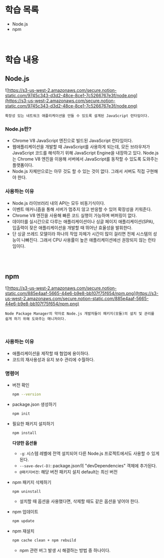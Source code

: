 # 학습 목록

- Node.js
- npm

<br>

# 학습 내용

## Node.js

![https://s3-us-west-2.amazonaws.com/secure.notion-static.com/9745c343-d3d2-48ce-8ce1-7c5266767e3f/node.png](https://s3-us-west-2.amazonaws.com/secure.notion-static.com/9745c343-d3d2-48ce-8ce1-7c5266767e3f/node.png)

    확장성 있는 네트워크 애플리케이션을 만들 수 있도록 설계된 JavaScript 런타임이다.

### Node.js란?

- Chrome V8 JavaScript 엔진으로 빌드된 JavaScript 런타임이다.
- 웹애플리케이션을 개발할 때 JavaScript를 사용하게 되는데, 모든 브라우저가 JavaScript 코드를 해석하기 위해 JavaScript Engine을 내장하고 있다. Node.js는 Chrome V8 엔진을 이용해 서버에서 JavaScript를 동작할 수 있도록 도와주는 플랫폼이다.
- Node.js 자체만으로는 아무 것도 할 수 있는 것이 없다. 그래서 서버도 직접 구현해야 한다.

### 사용하는 이유

- Node.js 라이브러리 내의 API는 모두 비동기식이다.
- 이벤트 매커니즘을 통해 서버가 멈추지 않고 반응할 수 있어 확장성을 키워준다.
- Chrome V8 엔진을 사용해 빠른 코드 실행이 가능하며 버퍼링이 없다.
- 데이터를 실시간으로 다루는 애플리케이션이나 싱글 페이지 애플리케이션(SPA), 입출력이 잦은 애플리케이션을 개발할 때 뛰어난 효율성을 발휘한다.
- 단 싱글 쓰레드 모델이라 하나의 작업 자체가 시간이 많이 걸리면 전체 시스템의 성능이 나빠진다. 그래서 CPU 사용률이 높은 애플리케이션에선 권장되지 않는 런타임이다.

<br><br>

## npm

![https://s3-us-west-2.amazonaws.com/secure.notion-static.com/885e4aaf-5665-44e6-b9e8-bb107f75f654/npm.png](https://s3-us-west-2.amazonaws.com/secure.notion-static.com/885e4aaf-5665-44e6-b9e8-bb107f75f654/npm.png)

    Node Package Manager의 약자로 Node.js 개발자들이 패키지(모듈)의 설치 및 관리를 쉽게 하기 위해 도와주는 매니저이다.

<br>

### 사용하는 이유

- 애플리케이션을 제작할 때 협업에 용이하다.
- 코드의 재사용성과 유지 보수 관리에 수월하다.

### 명령어

- 버전 확인

    ```bash
    npm --version
    ```

- package.json 생성하기

    ```bash
    npm init
    ```

- 필요한 패키지 설치하기

    ```bash
    npm install
    ```

    **다양한 옵션들**

    - `-g`: 시스템 레벨에 전역 설치되어 다른 Node.js 프로젝트에서도 사용할 수 있게 된다.
    - `--save-dev(-D)`: package.json의 "devDependencies" 객체에 추가된다.
    - `@패키지버전`: 해당 버전 패키지 설치 default는 최신 버전
- npm 패키지 삭제하기

    ```bash
    npm uninstall
    ```

    - 설치할 때 옵션을 사용했다면, 삭제할 때도 같은 옵션을 넣어야 한다.
- npm 업데이트

    ```bash
    npm update
    ```

- npm 재설치

    ```bash
    npm cache clean + npm rebuild
    ```

    - npm 관련 버그 발생 시 해결하는 방법 중 하나이다.
